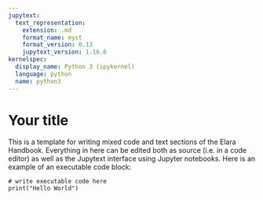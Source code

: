 ```yaml
---
jupytext:
  text_representation:
    extension: .md
    format_name: myst
    format_version: 0.13
    jupytext_version: 1.16.6
kernelspec:
  display_name: Python 3 (ipykernel)
  language: python
  name: python3
---
```


# Your title

This is a template for writing mixed code and text sections of the Elara Handbook. Everything in here can be edited both as source (i.e. in a code editor) as well as the Jupytext interface using Jupyter notebooks. Here is an example of an executable code block:

```{code-cell} ipython3
# write executable code here
print("Hello World")
```
